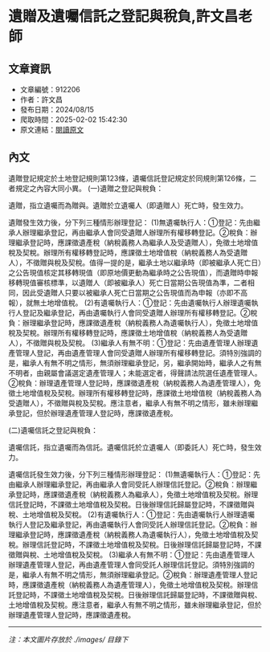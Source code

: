 # 遺贈及遺囑信託之登記與稅負,許文昌老師

## 文章資訊
- 文章編號：912206
- 作者：許文昌
- 發布日期：2024/08/15
- 爬取時間：2025-02-02 15:42:30
- 原文連結：[閱讀原文](https://real-estate.get.com.tw/Columns/detail.aspx?no=912206)

## 內文
遺贈登記規定於土地登記規則第123條，遺囑信託登記規定於同規則第126條，二者規定之內容大同小異。
(一)遺贈之登記與稅負：

遺贈，指立遺囑而為贈與。遺贈於立遺囑人（即遺贈人）死亡時，發生效力。

遺贈發生效力後，分下列三種情形辦理登記：
(1)無遺囑執行人：①登記：先由繼承人辦理繼承登記，再由繼承人會同受遺贈人辦理所有權移轉登記。②稅負：辦理繼承登記時，應課徵遺產稅（納稅義務人為繼承人及受遺贈人），免徵土地增值稅及契稅。辦理所有權移轉登記時，應課徵土地增值稅（納稅義務人為受遺贈人），不徵贈與稅及契稅。值得一提的是，繼承土地以繼承時（即被繼承人死亡日）之公告現值核定其移轉現值（即原地價更動為繼承時之公告現值），而遺贈時申報移轉現值審核標準，以遺贈人（即被繼承人）死亡日當期公告現值為準，二者相同，因此受遺贈人只要以被繼承人死亡日當期之公告現值而為申報（亦即不高報），就無土地增值稅。
(2)有遺囑執行人：①登記：先由遺囑執行人辦理遺囑執行人登記及繼承登記，再由遺囑執行人會同受遺贈人辦理所有權移轉登記。②稅負：辦理繼承登記時，應課徵遺產稅（納稅義務人為遺囑執行人），免徵土地增值稅及契稅。辦理所有權移轉登記時，應課徵土地增值稅（納稅義務人為受遺贈人），不徵贈與稅及契稅。
(3)繼承人有無不明：①登記：先由遺產管理人辦理遺產管理人登記，再由遺產管理人會同受遺贈人辦理所有權移轉登記。須特別強調的是，繼承人有無不明之情形，無須辦理繼承登記，另，繼承開始時，繼承人之有無不明者，由親屬會議選定遺產管理人；未能選定者，得聲請法院選任遺產管理人。②稅負：辦理遺產管理人登記時，應課徵遺產稅（納稅義務人為遺產管理人），免徵土地增值稅及契稅。辦理所有權移轉登記時，應課徵土地增值稅（納稅義務人為受遺贈人），不徵贈與稅及契稅。應注意者，繼承人有無不明之情形，雖未辦理繼承登記，但於辦理遺產管理人登記時，應課徵遺產稅。


(二)遺囑信託之登記與稅負：

遺囑信託，指立遺囑而為信託。遺囑信託於立遺囑人（即委託人）死亡時，發生效力。

遺囑信託發生效力後，分下列三種情形辦理登記：
(1)無遺囑執行人：①登記：先由繼承人辦理繼承登記，再由繼承人會同受託人辦理信託登記。②稅負：辦理繼承登記時，應課徵遺產稅（納稅義務人為繼承人），免徵土地增值稅及契稅。辦理信託登記時，不課徵土地增值稅及契稅。日後辦理信託歸屬登記時，不課徵贈與稅、土地增值稅及契稅。
(2)有遺囑執行人：①登記：先由遺囑執行人辦理遺囑執行人登記及繼承登記，再由遺囑執行人會同受託人辦理信託登記。②稅負：辦理繼承登記時，應課徵遺產稅（納稅義務人為遺囑執行人），免徵土地增值稅及契稅。辦理信託登記時，不課徵土地增值稅及契稅。日後辦理信託歸屬登記時，不課徵贈與稅、土地增值稅及契稅。
(3)繼承人有無不明：①登記：先由遺產管理人辦理遺產管理人登記，再由遺產管理人會同受託人辦理信託登記。須特別強調的是，繼承人有無不明之情形，無須辦理繼承登記。②稅負：辦理遺產管理人登記時，應課徵遺產稅（納稅義務人為遺產管理人），免徵土地增值稅及契稅。辦理信託登記時，不課徵土地增值稅及契稅。日後辦理信託歸屬登記時，不課徵贈與稅、土地增值稅及契稅。應注意者，繼承人有無不明之情形，雖未辦理繼承登記，但於辦理遺產管理人登記時，應課徵遺產稅。

---
*注：本文圖片存放於 ./images/ 目錄下*
